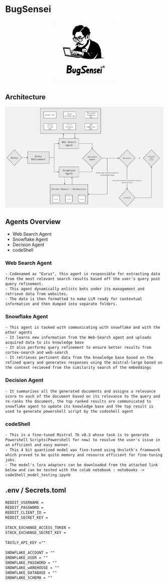 # BugSensei

<p align="center">
  <img src="assets/logo.jpeg" alt="Logo" width="200">
</p>

## Architecture

![alt text](assets/architecture.jpg)

## Agents Overview
  - Web Search Agent
  - Snowflake Agent
  - Decision Agent
  - codeShell
  
  ### Web Search Agent
    - Codenamed as "Eurus", this agent is responsible for extracting data from the most relevant search results based off the user's query post query refinement.
    - This agent dynamically enlists bots under its management and retrieve data from websites.
    - The data is then formatted to make LLM ready for contextual information and then dumped into separate folders.
    
  ### Snowflake Agent
    - This agent is tasked with communicating with snowflake and with the other agents 
    - It learns new information from the Web-Search agent and uploads acquired data to its knowledge base
    - It also performs query refinement to ensure better results from cortex-search and web-search
    - It retrieves pertinent data from the knowledge base based on the refined query and generates responses using the mistral-large based on the context recieved from the similarity search of the embeddings

  ### Decision Agent
    - It summarises all the generated documents and assigns a relevance score to each of the document based on its relevance to the query and re-ranks the document, the top ranked results are communicated to snowflake agent to update its knowledge base and the top result is used to generate powershell script by the codeshell agent

  ### codeShell
    - This is a fine-tuned Mistral 7b v0.3 whose task is to generate Powershell Scripts(Powershell for now) to resolve the user's issue in an efficient and easy manner.
    - This 4 bit quantized model was fine-tuned using Unsloth's framework which proved to be quite memory and resource efficient for fine-tuning jobs.
    - The model's lora adapters can be downloaded from the attached link below and can be tested with the colab notebook : notebooks -> codeShell_model_testing.ipynb
  

## .env / Secrets.toml

```
REDDIT_USERNAME = 
REDDIT_PASSWORD = 
REDDIT_CLIENT_ID = 
REDDIT_SECRET_KEY = 

STACK_EXCHANGE_ACCESS_TOKEN = 
STACK_EXCHANGE_SECRET_KEY = 

TAVILY_API_KEY =""

SNOWFLAKE_ACCOUNT = ""
SNOWFLAKE_USER = ""
SNOWFLAKE_PASSWORD = ""
SNOWFLAKE_wAREHOUSE = ""
SNOWFLAKE_DATABASE = ""
SNOWFLAKE_SCHEMA = ""
```
